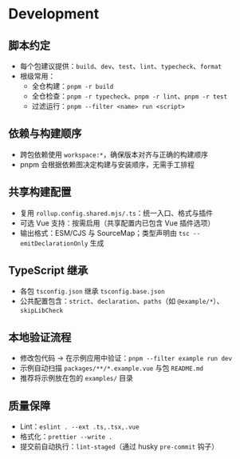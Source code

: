 # Development

## 脚本约定

- 每个包建议提供：`build`、`dev`、`test`、`lint`、`typecheck`、`format`
- 根级常用：
  - 全仓构建：`pnpm -r build`
  - 全仓检查：`pnpm -r typecheck`、`pnpm -r lint`、`pnpm -r test`
  - 过滤运行：`pnpm --filter <name> run <script>`

## 依赖与构建顺序

- 跨包依赖使用 `workspace:*`，确保版本对齐与正确的构建顺序
- pnpm 会根据依赖图决定构建与安装顺序，无需手工排程

## 共享构建配置

- 复用 `rollup.config.shared.mjs/.ts`：统一入口、格式与插件
- 可选 Vue 支持：按需启用（共享配置内已包含 Vue 插件选项）
- 输出格式：ESM/CJS 与 SourceMap；类型声明由 `tsc --emitDeclarationOnly` 生成

## TypeScript 继承

- 各包 `tsconfig.json` 继承 `tsconfig.base.json`
- 公共配置包含：`strict`、`declaration`、`paths`（如 `@example/*`）、`skipLibCheck`

## 本地验证流程

- 修改包代码 → 在示例应用中验证：`pnpm --filter example run dev`
- 示例自动扫描 `packages/**/*.example.vue` 与包 `README.md`
- 推荐将示例放在包的 `examples/` 目录

## 质量保障

- Lint：`eslint . --ext .ts,.tsx,.vue`
- 格式化：`prettier --write .`
- 提交前自动执行：`lint-staged`（通过 husky `pre-commit` 钩子）

